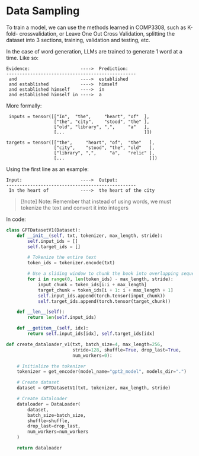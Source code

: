 # Data Sampling

To train a model, we can use the methods learned in COMP3308, such as K-fold-
crossvalidation, or Leave One Out Cross Validation, splitting the dataset 
into 3 sections, training, validation and testing, etc.

In the case of word generation, LLMs are trained to generate 1 word at a time.
Like so:
```
Evidence:                   ---->  Prediction:
-------------------------------------------------
 and                        ---->  established
 and established            ---->  himself
 and established himself    ---->  in
 and established himself in ---->  a
```

More formally:
```
 inputs = tensor([["In",  "the",     "heart", "of"  ],
                  ["the", "city",    "stood", "the" ],
                  ["old", "library", ",",     "a"   ],
                  [...                              ]])

targets = tensor([["the",     "heart", "of",  "the"   ],
                  ["city",    "stood", "the", "old"   ],
                  ["library", ",",     "a",   "relic" ],
                  [...                                ]])
```

Using the first line as an example:
```
Input:                      ---->  Output:
-------------------------------------------------
 In the heart of            ---->  the heart of the city
```

> [!note] Note:
> Remember that instead of using words, we must tokenize the text and convert
> it into integers

In code:
```python
class GPTDatasetV1(Dataset):
    def __init__(self, txt, tokenizer, max_length, stride):
        self.input_ids = []
        self.target_ids = []

        # Tokenize the entire text
        token_ids = tokenizer.encode(txt)

        # Use a sliding window to chunk the book into overlapping sequences of max_length
        for i in range(0, len(token_ids) - max_length, stride):
            input_chunk = token_ids[i:i + max_length]
            target_chunk = token_ids[i + 1: i + max_length + 1]
            self.input_ids.append(torch.tensor(input_chunk))
            self.target_ids.append(torch.tensor(target_chunk))

    def __len__(self):
        return len(self.input_ids)

    def __getitem__(self, idx):
        return self.input_ids[idx], self.target_ids[idx]

def create_dataloader_v1(txt, batch_size=4, max_length=256, 
                         stride=128, shuffle=True, drop_last=True,
                         num_workers=0):

    # Initialize the tokenizer
    tokenizer = get_encoder(model_name="gpt2_model", models_dir=".")

    # Create dataset
    dataset = GPTDatasetV1(txt, tokenizer, max_length, stride)

    # Create dataloader
    dataloader = DataLoader(
        dataset,
        batch_size=batch_size,
        shuffle=shuffle,
        drop_last=drop_last,
        num_workers=num_workers
    )

    return dataloader
```
